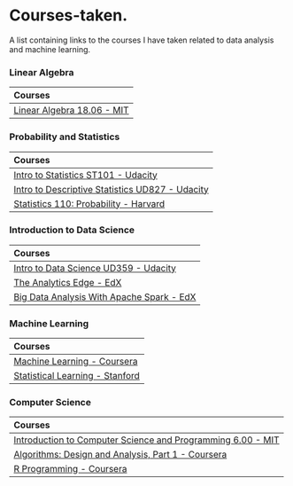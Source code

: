 # Courses-taken.
A list containing links to the courses I have taken related to data analysis and machine learning.

### Linear Algebra

Courses | 
:-- | 
[Linear Algebra 18.06 - MIT](https://ocw.mit.edu/courses/mathematics/18-06-linear-algebra-spring-2010/)|

### Probability and Statistics

Courses | 
:-- | 
[Intro to Statistics ST101 - Udacity](https://www.udacity.com/course/intro-to-statistics--st101)|
[Intro to Descriptive Statistics UD827 - Udacity](https://www.udacity.com/course/intro-to-descriptive-statistics--ud827)|
[Statistics 110: Probability - Harvard](http://projects.iq.harvard.edu/stat110/home)|

### Introduction to Data Science

Courses | 
:-- | 
[Intro to Data Science UD359 - Udacity](https://www.udacity.com/course/intro-to-data-science--ud359)|
[The Analytics Edge - EdX](https://www.edx.org/course/analytics-edge-mitx-15-071x-2)|
[Big Data Analysis With Apache Spark - EdX](https://courses.edx.org/courses/course-v1:BerkeleyX+CS110x+2T2016/info)|

### Machine Learning

Courses | 
:-- | 
[Machine Learning - Coursera](https://www.coursera.org/learn/machine-learning)|
[Statistical Learning - Stanford](https://lagunita.stanford.edu/courses/HumanitiesSciences/StatLearning/Winter2016/about)|

### Computer Science

Courses | 
:-- | 
[Introduction to Computer Science and Programming 6.00 - MIT](https://ocw.mit.edu/courses/electrical-engineering-and-computer-science/6-00sc-introduction-to-computer-science-and-programming-spring-2011/)|
[Algorithms: Design and Analysis, Part 1 - Coursera](https://www.coursera.org/learn/algorithm-design-analysis)|
[R Programming - Coursera](https://www.coursera.org/learn/r-programming)|


